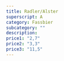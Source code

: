 ```yaml
---
title: Radler/Alster
superscript: A
category: Fassbier
subcategory: ""
description: 
price1: "2,7"
price2: "3,3"
price3: "11,5"
---
```

